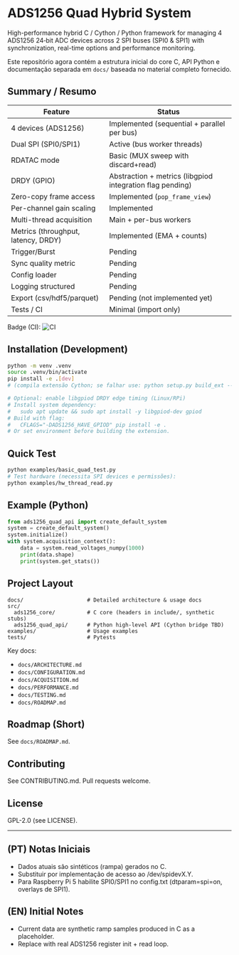 # ADS1256 Quad Hybrid System

High-performance hybrid C / Cython / Python framework for managing 4 ADS1256 24‑bit ADC devices across 2 SPI buses (SPI0 & SPI1) with synchronization, real-time options and performance monitoring.

Este repositório agora contém a estrutura inicial do core C, API Python e documentação separada em `docs/` baseada no material completo fornecido.

## Summary / Resumo

| Feature | Status |
|---------|--------|
| 4 devices (ADS1256) | Implemented (sequential + parallel per bus) |
| Dual SPI (SPI0/SPI1) | Active (bus worker threads) |
| RDATAC mode | Basic (MUX sweep with discard+read) |
| DRDY (GPIO) | Abstraction + metrics (libgpiod integration flag pending) |
| Zero-copy frame access | Implemented (`pop_frame_view`) |
| Per-channel gain scaling | Implemented |
| Multi-thread acquisition | Main + per-bus workers |
| Metrics (throughput, latency, DRDY) | Implemented (EMA + counts) |
| Trigger/Burst | Pending |
| Sync quality metric | Pending |
| Config loader | Pending |
| Logging structured | Pending |
| Export (csv/hdf5/parquet) | Pending (not implemented yet) |
| Tests / CI | Minimal (import only) |

Badge (CI): ![CI](https://github.com/pedroseabra27/ads1256-quad-hybrid/actions/workflows/ci.yml/badge.svg)

## Installation (Development)

```bash
python -m venv .venv
source .venv/bin/activate
pip install -e .[dev]
# (compila extensão Cython; se falhar use: python setup.py build_ext --inplace)

# Optional: enable libgpiod DRDY edge timing (Linux/RPi)
# Install system dependency:
#   sudo apt update && sudo apt install -y libgpiod-dev gpiod
# Build with flag:
#   CFLAGS="-DADS1256_HAVE_GPIOD" pip install -e .
# Or set environment before building the extension.
```

## Quick Test

```bash
python examples/basic_quad_test.py
# Test hardware (necessita SPI devices e permissões):
python examples/hw_thread_read.py
```

## Example (Python)

```python
from ads1256_quad_api import create_default_system
system = create_default_system()
system.initialize()
with system.acquisition_context():
    data = system.read_voltages_numpy(1000)
    print(data.shape)
    print(system.get_stats())
```

## Project Layout

```
docs/                    # Detailed architecture & usage docs
src/
  ads1256_core/          # C core (headers in include/, synthetic stubs)
  ads1256_quad_api/      # Python high-level API (Cython bridge TBD)
examples/                # Usage examples
tests/                   # Pytests
```

Key docs:
* `docs/ARCHITECTURE.md`
* `docs/CONFIGURATION.md`
* `docs/ACQUISITION.md`
* `docs/PERFORMANCE.md`
* `docs/TESTING.md`
* `docs/ROADMAP.md`

## Roadmap (Short)

See `docs/ROADMAP.md`.

## Contributing

See CONTRIBUTING.md. Pull requests welcome.

## License

GPL-2.0 (see LICENSE).

---

## (PT) Notas Iniciais
- Dados atuais são sintéticos (rampa) gerados no C.
- Substituir por implementação de acesso ao /dev/spidevX.Y.
- Para Raspberry Pi 5 habilite SPI0/SPI1 no config.txt (dtparam=spi=on, overlays de SPI1).

## (EN) Initial Notes
- Current data are synthetic ramp samples produced in C as a placeholder.
- Replace with real ADS1256 register init + read loop.
